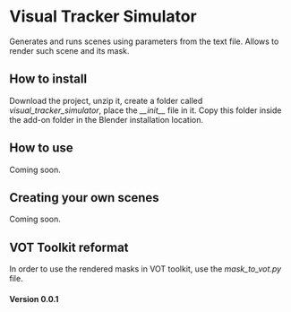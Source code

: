 # Visual Tracker Simulator
Generates and runs scenes using parameters from the text file. Allows to render such scene and its mask.

## How to install
Download the project, unzip it, create a folder called _visual\_tracker\_simulator_, place the _\_\_init\_\__ file in it. Copy this folder inside the add-on folder in the Blender installation location.

## How to use
Coming soon.

## Creating your own scenes
Coming soon.

## VOT Toolkit reformat
In order to use the rendered masks in VOT toolkit, use the _mask\_to\_vot.py_ file.

#### Version 0.0.1
